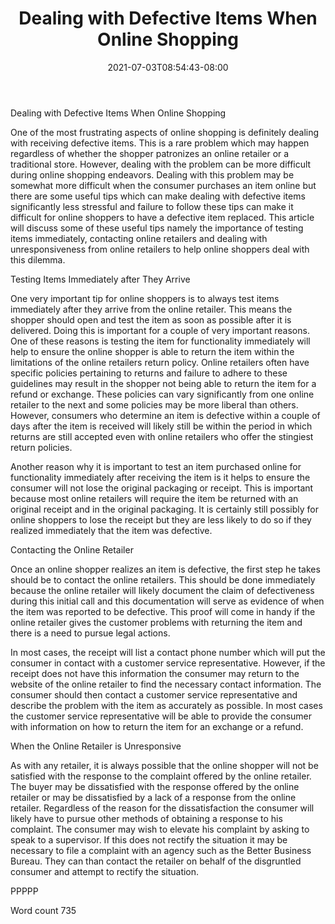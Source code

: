 ﻿---
title: "Dealing with Defective Items When Online Shopping"
date: 2021-07-03T08:54:43-08:00
description: "TXT Tips for Web Success"
featured_image: "/images/TXT.jpg"
tags: ["TXT"]
---

Dealing with Defective Items When Online Shopping

One of the most frustrating aspects of online shopping is definitely dealing with receiving defective items. This is a rare problem which may happen regardless of whether the shopper patronizes an online retailer or a traditional store. However, dealing with the problem can be more difficult during online shopping endeavors. Dealing with this problem may be somewhat more difficult when the consumer purchases an item online but there are some useful tips which can make dealing with defective items significantly less stressful and failure to follow these tips can make it difficult for online shoppers to have a defective item replaced. This article will discuss some of these useful tips namely the importance of testing items immediately, contacting online retailers and dealing with unresponsiveness from online retailers to help online shoppers deal with this dilemma. 

Testing Items Immediately after They Arrive

One very important tip for online shoppers is to always test items immediately after they arrive from the online retailer. This means the shopper should open and test the item as soon as possible after it is delivered. Doing this is important for a couple of very important reasons. One of these reasons is testing the item for functionality immediately will help to ensure the online shopper is able to return the item within the limitations of the online retailers return policy. Online retailers often have specific policies pertaining to returns and failure to adhere to these guidelines may result in the shopper not being able to return the item for a refund or exchange. These policies can vary significantly from one online retailer to the next and some policies may be more liberal than others. However, consumers who determine an item is defective within a couple of days after the item is received will likely still be within the period in which returns are still accepted even with online retailers who offer the stingiest return policies.

Another reason why it is important to test an item purchased online for functionality immediately after receiving the item is it helps to ensure the consumer will not lose the original packaging or receipt. This is important because most online retailers will require the item be returned with an original receipt and in the original packaging. It is certainly still possibly for online shoppers to lose the receipt but they are less likely to do so if they realized immediately that the item was defective. 

Contacting the Online Retailer

Once an online shopper realizes an item is defective, the first step he takes should be to contact the online retailers. This should be done immediately because the online retailer will likely document the claim of defectiveness during this initial call and this documentation will serve as evidence of when the item was reported to be defective. This proof will come in handy if the online retailer gives the customer problems with returning the item and there is a need to pursue legal actions. 

In most cases, the receipt will list a contact phone number which will put the consumer in contact with a customer service representative. However, if the receipt does not have this information the consumer may return to the website of the online retailer to find the necessary contact information. The consumer should then contact a customer service representative and describe the problem with the item as accurately as possible. In most cases the customer service representative will be able to provide the consumer with information on how to return the item for an exchange or a refund. 

When the Online Retailer is Unresponsive

As with any retailer, it is always possible that the online shopper will not be satisfied with the response to the complaint offered by the online retailer. The buyer may be dissatisfied with the response offered by the online retailer or may be dissatisfied by a lack of a response from the online retailer. Regardless of the reason for the dissatisfaction the consumer will likely have to pursue other methods of obtaining a response to his complaint. The consumer may wish to elevate his complaint by asking to speak to a supervisor. If this does not rectify the situation it may be necessary to file a complaint with an agency such as the Better Business Bureau. They can than contact the retailer on behalf of the disgruntled consumer and attempt to rectify the situation. 

PPPPP

Word count 735

